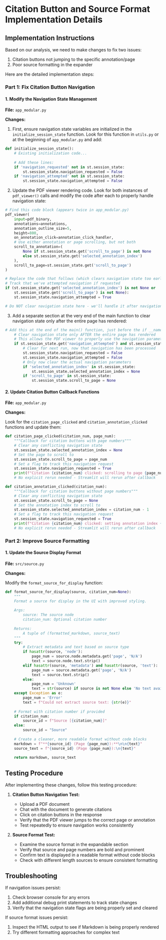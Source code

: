 # Citation Button and Source Format Implementation Details

## Implementation Instructions

Based on our analysis, we need to make changes to fix two issues:
1. Citation buttons not jumping to the specific annotation/page
2. Poor source formatting in the expander

Here are the detailed implementation steps:

### Part 1: Fix Citation Button Navigation

#### 1. Modify the Navigation State Management

**File:** `app_modular.py`

**Changes:**

1. First, ensure navigation state variables are initialized in the `initialize_session_state` function. Look for this function in `utils.py` or at the beginning of `app_modular.py` and add:

```python
def initialize_session_state():
    # Existing initialization code...
    
    # Add these lines:
    if 'navigation_requested' not in st.session_state:
        st.session_state.navigation_requested = False
    if 'navigation_attempted' not in st.session_state:
        st.session_state.navigation_attempted = False
```

2. Update the PDF viewer rendering code. Look for both instances of `pdf_viewer()` calls and modify the code after each to properly handle navigation state:

```python
# Find this code block (appears twice in app_modular.py)
pdf_viewer(
    input=pdf_binary,
    annotations=annotations,
    annotation_outline_size=5,
    height=800,
    on_annotation_click=annotation_click_handler,
    # Use either annotation or page scrolling, but not both
    scroll_to_annotation=(
        None if st.session_state.get('scroll_to_page') is not None
        else st.session_state.get('selected_annotation_index')
    ),
    scroll_to_page=st.session_state.get('scroll_to_page')
)

# Replace the code that follows (which clears navigation state too early) with:
# Track that we've attempted navigation if requested
if (st.session_state.get('selected_annotation_index') is not None or 
    st.session_state.get('scroll_to_page') is not None):
    st.session_state.navigation_attempted = True

# Do NOT clear navigation state here - we'll handle it after navigation is completed
```

3. Add a separate section at the very end of the main function to clear navigation state only after the entire page has rendered:

```python
# Add this at the end of the main() function, just before the if __name__ == "__main__" block
    # Clear navigation state only AFTER the entire page has rendered
    # This allows the PDF viewer to properly use the navigation parameters
    if st.session_state.get('navigation_attempted') and st.session_state.get('navigation_requested'):
        # Clear for next run, now that navigation has been processed
        st.session_state.navigation_requested = False
        st.session_state.navigation_attempted = False
        # Only now clear the actual navigation parameters
        if 'selected_annotation_index' in st.session_state:
            st.session_state.selected_annotation_index = None
        if 'scroll_to_page' in st.session_state:
            st.session_state.scroll_to_page = None
```

#### 2. Update Citation Button Callback Functions

**File:** `app_modular.py`

**Changes:**

Look for the `citation_page_clicked` and `citation_annotation_clicked` functions and update them:

```python
def citation_page_clicked(citation_num, page_num):
    """Callback for citation buttons with page numbers"""
    # Clear any conflicting navigation state
    st.session_state.selected_annotation_index = None
    # Set the page to scroll to
    st.session_state.scroll_to_page = page_num
    # Set a flag to track this navigation request
    st.session_state.navigation_requested = True
    print(f"Citation {citation_num} clicked: scrolling to page {page_num}")
    # No explicit rerun needed - Streamlit will rerun after callback

def citation_annotation_clicked(citation_num):
    """Callback for citation buttons without page numbers"""
    # Clear any conflicting navigation state
    st.session_state.scroll_to_page = None
    # Set the annotation index to scroll to
    st.session_state.selected_annotation_index = citation_num - 1
    # Set a flag to track this navigation request
    st.session_state.navigation_requested = True
    print(f"Citation {citation_num} clicked: setting annotation index {citation_num - 1}")
    # No explicit rerun needed - Streamlit will rerun after callback
```

### Part 2: Improve Source Formatting

#### 1. Update the Source Display Format

**File:** `src/source.py`

**Changes:**

Modify the `format_source_for_display` function:

```python
def format_source_for_display(source, citation_num=None):
    """
    Format a source for display in the UI with improved styling.
    
    Args:
        source: The source node
        citation_num: Optional citation number
        
    Returns:
        A tuple of (formatted_markdown, source_text)
    """
    try:
        # Extract metadata and text based on source type
        if hasattr(source, 'node'):
            page_num = source.node.metadata.get('page', 'N/A')
            text = source.node.text.strip()
        elif hasattr(source, 'metadata') and hasattr(source, 'text'):
            page_num = source.metadata.get('page', 'N/A')
            text = source.text.strip()
        else:
            page_num = 'Unknown'
            text = str(source) if source is not None else 'No text available'
    except Exception as e:
        page_num = 'Error'
        text = f"Could not extract source text: {str(e)}"
    
    # Format with citation number if provided
    if citation_num:
        source_id = f"Source [{citation_num}]"
    else:
        source_id = "Source"
    
    # Create a cleaner, more readable format without code blocks
    markdown = f"**{source_id} (Page {page_num}):**\n\n{text}"
    source_text = f"{source_id} (Page {page_num}):\n{text}"
    
    return markdown, source_text
```

## Testing Procedure

After implementing these changes, follow this testing procedure:

1. **Citation Button Navigation Test:**
   - Upload a PDF document
   - Chat with the document to generate citations
   - Click on citation buttons in the response
   - Verify that the PDF viewer jumps to the correct page or annotation
   - Test repeatedly to ensure navigation works consistently

2. **Source Format Test:**
   - Examine the source format in the expandable section
   - Verify that source and page numbers are bold and prominent
   - Confirm text is displayed in a readable format without code blocks
   - Check with different length sources to ensure consistent formatting

## Troubleshooting

If navigation issues persist:
1. Check browser console for any errors
2. Add additional debug print statements to track state changes
3. Verify that the navigation state flags are being properly set and cleared

If source format issues persist:
1. Inspect the HTML output to see if Markdown is being properly rendered
2. Try different formatting approaches for complex text